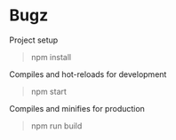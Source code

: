 # Bugz

Project setup

>npm install

Compiles and hot-reloads for development

>npm start

Compiles and minifies for production

>npm run build
